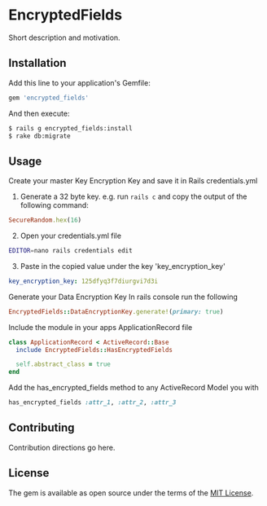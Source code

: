# EncryptedFields
Short description and motivation.

## Installation
Add this line to your application's Gemfile:

```ruby
gem 'encrypted_fields'
```

And then execute:
```bash
$ rails g encrypted_fields:install
$ rake db:migrate
```

## Usage
Create your master Key Encryption Key and save it in Rails credentials.yml
1. Generate a 32 byte key. e.g. run `rails c` and copy the output of the following command:
```ruby
SecureRandom.hex(16)
```
2. Open your credentials.yml file
```bash
EDITOR=nano rails credentials edit
```
3. Paste in the copied value under the key 'key_encryption_key'
```yml
key_encryption_key: 125dfyq3f7diurgvi7d3i
```
Generate your Data Encryption Key
In rails console run the following
```ruby
EncryptedFields::DataEncryptionKey.generate!(primary: true)
```

Include the module in your apps ApplicationRecord file
```ruby
class ApplicationRecord < ActiveRecord::Base
  include EncryptedFields::HasEncryptedFields

  self.abstract_class = true
end
```

Add the has_encrypted_fields method to any ActiveRecord Model you with
```ruby
has_encrypted_fields :attr_1, :attr_2, :attr_3
```

## Contributing
Contribution directions go here.

## License
The gem is available as open source under the terms of the [MIT License](https://opensource.org/licenses/MIT).
